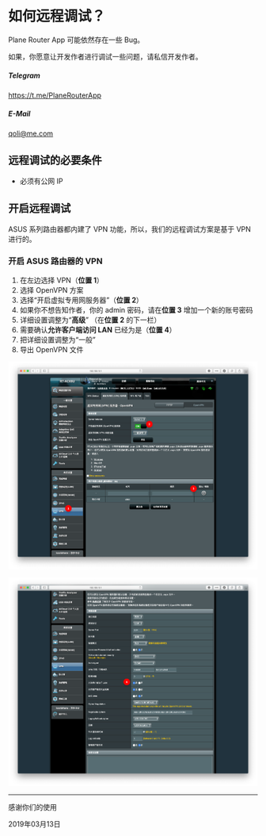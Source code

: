 # 如何远程调试？

Plane Router App 可能依然存在一些 Bug。

如果，你愿意让开发作者进行调试一些问题，请私信开发作者。

##### Telegram

https://t.me/PlaneRouterApp

##### E-Mail

qoli@me.com



## 远程调试的必要条件

* 必须有公网 IP



## 开启远程调试

ASUS 系列路由器都内建了 VPN 功能，所以，我们的远程调试方案是基于 VPN 进行的。



### 开启 ASUS 路由器的 VPN

1. 在左边选择 VPN（**位置 1**）
2. 选择 OpenVPN 方案
3. 选择“开启虚拟专用网服务器”（**位置 2**）
4. 如果你不想告知作者，你的 admin 密码，请在**位置 3** 增加一个新的账号密码
5. 详细设置调整为“**高级**” （在**位置 2** 的下一栏）
6. 需要确认**允许客户端访问 LAN** 已经为是（**位置 4**）
7. 把详细设置调整为“一般”
8. 导出 OpenVPN 文件

![1](./images/1.png)

![2](./images/2.png)





---

感谢你们的使用

2019年03月13日